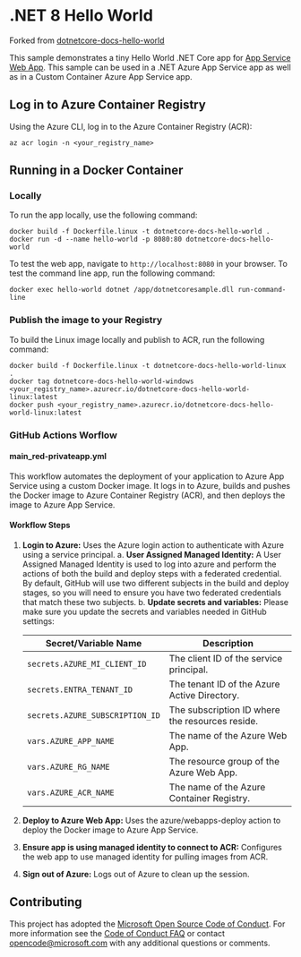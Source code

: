 # .NET 8 Hello World

Forked from [dotnetcore-docs-hello-world](https://github.com/Azure-Samples/dotnetcore-docs-hello-world)

This sample demonstrates a tiny Hello World .NET Core app for [App Service Web App](https://docs.microsoft.com/azure/app-service-web). This sample can be used in a .NET Azure App Service app as well as in a Custom Container Azure App Service app.

## Log in to Azure Container Registry

Using the Azure CLI, log in to the Azure Container Registry (ACR):

```azurecli
az acr login -n <your_registry_name>
```

## Running in a Docker Container

### Locally

To run the app locally, use the following command:

```docker
docker build -f Dockerfile.linux -t dotnetcore-docs-hello-world .
docker run -d --name hello-world -p 8080:80 dotnetcore-docs-hello-world
```

To test the web app, navigate to `http://localhost:8080` in your browser. To test the command line app, run the following command:

```docker
docker exec hello-world dotnet /app/dotnetcoresample.dll run-command-line
```

### Publish the image to your Registry

To build the Linux image locally and publish to ACR, run the following command:

```docker
docker build -f Dockerfile.linux -t dotnetcore-docs-hello-world-linux . 
docker tag dotnetcore-docs-hello-world-windows <your_registry_name>.azurecr.io/dotnetcore-docs-hello-world-linux:latest
docker push <your_registry_name>.azurecr.io/dotnetcore-docs-hello-world-linux:latest
```

### GitHub Actions Worflow

#### main_red-privateapp.yml

This workflow automates the deployment of your application to Azure App Service using a custom Docker image. It logs in to Azure, builds and pushes the Docker image to Azure Container Registry (ACR), and then deploys the image to Azure App Service.

#### Workflow Steps

1. **Login to Azure:** Uses the Azure login action to authenticate with Azure using a service principal.
  a. **User Assigned Managed Identity:** A User Assigned Managed Identity is used to log into azure and perform the actions of both the build and deploy steps with a federated credential. By default, GitHub will use two different subjects in the build and deploy stages, so you will need to ensure you have two federated credentials that match these two subjects.
  b. **Update secrets and variables:** Please make sure you update the secrets and variables needed in GitHub settings:

    | Secret/Variable Name       | Description                                      |
    |----------------------------|--------------------------------------------------|
    | `secrets.AZURE_MI_CLIENT_ID`          | The client ID of the service principal.          |
    | `secrets.ENTRA_TENANT_ID`          | The tenant ID of the Azure Active Directory.     |
    | `secrets.AZURE_SUBSCRIPTION_ID`    | The subscription ID where the resources reside.  |
    | `vars.AZURE_APP_NAME`             | The name of the Azure Web App.                   |
    | `vars.AZURE_RG_NAME`           | The resource group of the Azure Web App.         |
    | `vars.AZURE_ACR_NAME`                 | The name of the Azure Container Registry.        |

2. **Deploy to Azure Web App:** Uses the azure/webapps-deploy action to deploy the Docker image to Azure App Service.
3. **Ensure app is using managed identity to connect to ACR:** Configures the web app to use managed identity for pulling images from ACR.
4. **Sign out of Azure:** Logs out of Azure to clean up the session.

## Contributing

This project has adopted the [Microsoft Open Source Code of Conduct](https://opensource.microsoft.com/codeofconduct/). For more information see the [Code of Conduct FAQ](https://opensource.microsoft.com/codeofconduct/faq/) or contact [opencode@microsoft.com](mailto:opencode@microsoft.com) with any additional questions or comments.
